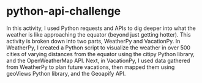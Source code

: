 # python-api-challenge
In this activity, I used Python requests and APIs to dig deeper into what the weather is like approaching the equator (beyond just getting hotter). 
This activity is broken down into two parts, WeatherPy and VacationPy.
In WeatherPy, I created a Python script to visualize the weather in over 500 cities of varying distances from the equator using the citipy Python library, and the OpenWeatherMap API.
Next, in VacationPy, I used data gathered from WeatherPy to plan future vacations, then mapped them using geoViews Python library, and the Geoapify API.

